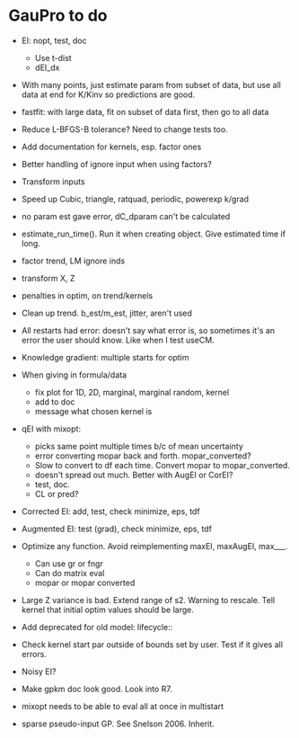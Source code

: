 # GauPro to do

* EI: nopt, test, doc
  * Use t-dist
  * dEI_dx

* With many points, just estimate param from subset of data, but use all data
at end for K/Kinv so predictions are good.

* fastfit: with large data, fit on subset of data first, then go to all data

* Reduce L-BFGS-B tolerance? Need to change tests too.

* Add documentation for kernels, esp. factor ones

* Better handling of ignore input when using factors?

* Transform inputs

* Speed up Cubic, triangle, ratquad, periodic, powerexp k/grad

* no param est gave error, dC_dparam can't be calculated

* estimate_run_time(). Run it when creating object. Give estimated time if long.

* factor trend, LM ignore inds

* transform X, Z

* penalties in optim, on trend/kernels

* Clean up trend. b_est/m_est, jitter, aren't used

* All restarts had error: doesn't say what error is, so sometimes it's
an error the user should know. Like when I test useCM.

* Knowledge gradient: multiple starts for optim

* When giving in formula/data
  * fix plot for 1D, 2D, marginal, marginal random, kernel
  * add to doc
  * message what chosen kernel is

* qEI with mixopt:
    * picks same point multiple times b/c of mean uncertainty
    * error converting mopar back and forth. mopar_converted?
    * Slow to convert to df each time. Convert mopar to mopar_converted.
    * doesn't spread out much. Better with AugEI or CorEI?
    * test, doc.
    * CL or pred?

* Corrected EI: add, test, check minimize, eps, tdf

* Augmented EI: test (grad), check minimize, eps, tdf

* Optimize any function. Avoid reimplementing maxEI, maxAugEI, max___.
  * Can use gr or fngr
  * Can do matrix eval
  * mopar or mopar converted

* Large Z variance is bad. Extend range of s2. Warning to rescale. Tell kernel
that initial optim values should be large.

* Add deprecated for old model: lifecycle::

* Check kernel start par outside of bounds set by user. Test if it gives all errors.

* Noisy EI?

* Make gpkm doc look good. Look into R7.

* mixopt needs to be able to eval all at once in multistart

* sparse pseudo-input GP. See Snelson 2006. Inherit.
